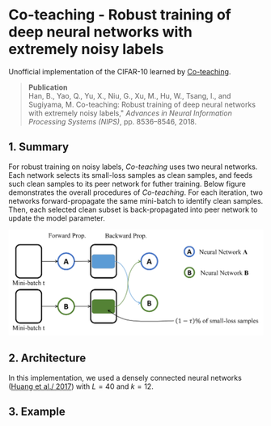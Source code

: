 # Co-teaching - Robust training of deep neural networks with extremely noisy labels
Unofficial implementation of the CIFAR-10 learned by [Co-teaching](http://papers.nips.cc/paper/8072-co-teaching-robust-training-of-deep-neural-networks-with-extremely-noisy-labels).

> __Publication__ </br>
> Han, B., Yao, Q., Yu, X., Niu, G., Xu, M., Hu, W., Tsang, I.,
and Sugiyama, M. Co-teaching: Robust training of deep
neural networks with extremely noisy labels," *Advances in Neural Information Processing Systems (NIPS)*, pp.
8536–8546, 2018.

## 1. Summary
For robust training on noisy labels, *Co-teaching* uses two neural networks. Each network selects its small-loss samples as clean samples, and feeds such clean samples to its peer network for futher training. Below figure demonstrates the overall procedures of *Co-teaching*. For each iteration, two networks forward-propagate the same mini-batch to identify clean samples. Then, each selected clean subset is back-propagated into peer network to update the model parameter.
<p align="center">
<img src="figures/overview.png " width="650"> 
</p>

## 2. Architecture
In this implementation, we used a densely connected neural networks ([Huang et al./ 2017](http://openaccess.thecvf.com/content_cvpr_2017/html/Huang_Densely_Connected_Convolutional_CVPR_2017_paper.html)) with $L=40$ and $k=12$.

## 3. Example
